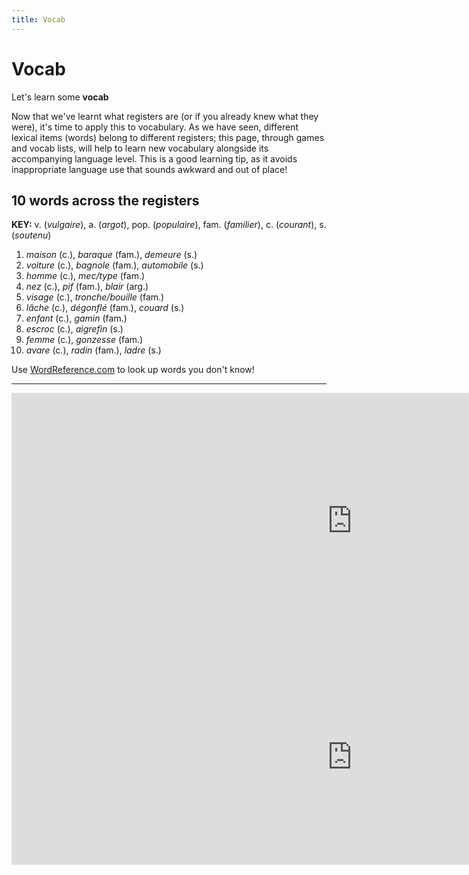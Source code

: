 ```yaml
---
title: Vocab
---
```


<h1>Vocab</h1>
<p>Let's learn some <strong>vocab</strong></p>

<p>Now that we've learnt what registers are (or if you already knew what they were), it's time to apply this to vocabulary. As we have seen, different lexical items (words) belong to different registers; this page, through games and vocab lists, will help to learn new vocabulary alongside its accompanying language level. This is a good learning tip, as it avoids inappropriate language use that sounds awkward and out of place!
  
<h2>10 words across the registers</h2>
<p><strong>KEY:</strong> 
  v. (<i>vulgaire</i>), a. (<i>argot</i>), pop. (<i>populaire</i>), fam. (<i>familier</i>), c. (<i>courant</i>), s. (<i>soutenu</i>)</p>
<ol>
  <li><i>maison</i> (c.), <i>baraque</i> (fam.), <i>demeure</i> (s.)</li>
  <li><i>voiture</i> (c.), <i>bagnole</i> (fam.), <i>automobile</i> (s.)</li>
  <li><i>homme</i> (c.), <i>mec/type</i> (fam.)</li>
  <li><i>nez</i> (c.), <i>pif</i> (fam.), <i>blair</i> (arg.)</li>
  <li><i>visage</i> (c.), <i>tronche/bouille</i> (fam.)</li>
  <li><i>lâche</i> (c.), <i>dégonflé</i> (fam.), <i>couard</i> (s.)</li>
  <li><i>enfant</i> (c.), <i>gamin</i> (fam.)</li>
  <li><i>escroc</i> (c.), <i>aigrefin</i> (s.)</li>
  <li><i>femme</i> (c.), <i>gonzesse</i> (fam.)</li>
  <li><i>avare</i> (c.), <i>radin</i> (fam.), <i>ladre</i> (s.)</li>
</ol>
<p>Use <a href="https://www.wordreference.com/">WordReference.com</a> to look up words you don't know! </p>
<hr>

<iframe src="https://h5p.org/h5p/embed/1240642" width="1090" height="410" frameborder="0" allowfullscreen="allowfullscreen" allow="geolocation *; microphone *; camera *; midi *; encrypted-media *" title="Mark the Words"></iframe><script src="https://h5p.org/sites/all/modules/h5p/library/js/h5p-resizer.js" charset="UTF-8"></script>

<iframe src="https://h5p.org/h5p/embed/1240645" width="1090" height="345" frameborder="0" allowfullscreen="allowfullscreen" allow="geolocation *; microphone *; camera *; midi *; encrypted-media *" title="Mark the Words"></iframe><script src="https://h5p.org/sites/all/modules/h5p/library/js/h5p-resizer.js" charset="UTF-8"></script>


